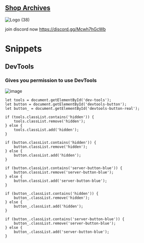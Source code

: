 ## [Shop Archives](https://dtacat.github.io/Collectibles/)
![Logo (38)](https://github.com/DTACat/DTACat/assets/141873540/e2c14c9f-45a3-4c1a-8da8-9f8ecb9b5833)

join discord now https://discord.gg/Mcwh7hGcWb

# Snippets

## DevTools

### Gives you permission to use DevTools

![image](https://github.com/TrellTrell/Shop-Archive-Snippets/assets/149860492/cca2ab9d-f98c-41ff-837b-ba9e985163f2)

```
let tools = document.getElementById('dev-tools');
let button = document.getElementById('devtools-button');
let button_ = document.getElementById('devtools-button-real');

if (tools.classList.contains('hidden')) {
    tools.classList.remove('hidden');
} else {
    tools.classList.add('hidden');
}

if (button.classList.contains('hidden')) {
    button.classList.remove('hidden');
} else {
    button.classList.add('hidden');
}

if (button.classList.contains('server-button-blue')) {
    button.classList.remove('server-button-blue');
} else {
    button.classList.add('server-button-blue');
}

if (button_.classList.contains('hidden')) {
    button_.classList.remove('hidden');
} else {
    button_.classList.add('hidden');
}

if (button_.classList.contains('server-button-blue')) {
    button_.classList.remove('server-button-blue');
} else {
    button_.classList.add('server-button-blue');
}
```
